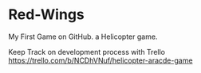 # Red-Wings
My First Game on GitHub. a Helicopter game.


Keep Track on development process with Trello https://trello.com/b/NCDhVNuf/helicopter-aracde-game 
